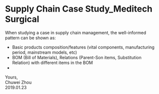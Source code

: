 # Supply Chain Case Study_Meditech Surgical                                      
When studying a case in supply chain management, the well-informed pattern can be shown as:            
- Basic products composition/features (vital components, manufacturing period, mainstream models, etc)               
- BOM (Bill of Materials), Relations (Parent-Son items, Substitution Relation) with different items in the BOM                  
- 


Yours,          
Chuwei Zhou               
2019.01.23               

                          
                           



   
   
